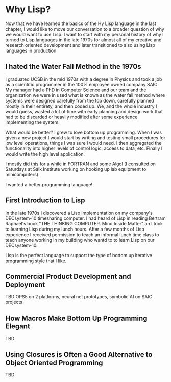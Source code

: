 # Why Lisp?

Now that we have learned the basics of the Hy Lisp language in the last chapter, I would like to move our conversation to a broader question of why we would want to use Lisp. I want to start with my personal history of why I turned to Lisp languages in the late 1970s for almost all of my creative and research oriented development and later transitioned to also using Lisp languages in production.

## I hated the Water Fall Method in the 1970s

I graduated UCSB in the mid 1970s with a degree in Physics and took a job as a scientific programmer in the 100% employee owned company SAIC. My manager had a PhD in Computer Science and our team and the organization we were in used what is known as the water fall method where systems were designed carefully from the top down, carefully planned mostly in their entirety, and then coded up. We, and the whole industry I would guess, wasted a lot of time with early planning and design work that had to be discarded or heavily modified after some experience implementing the system.

What would be better? I grew to love bottom up programming. When I was given a new project I would start by writing and testing small procedures for low level operations, things I was sure I would need. I then aggregated the functionality into higher levels of control logic, access to data, etc. Finally I would write the high level application.

I mostly did this for a while in FORTRAN and some Algol (I consulted on Saturdays at Salk Institute working on hooking up lab equipment to minicomputers).

I wanted a better programming language!

## First Introduction to Lisp

In the late 1970s I discovered a Lisp implementation on my company's DECsystem-10 timesharing computer. I had heard of Lisp in reading Bertram Raphael's book "THE THINKING COMPUTER. Mind Inside Matter" an I took to learning Lisp during my lunch hours. After a few months of Lisp experience I received permission to teach an informal lunch time class to teach anyone working in my building who wantd to to learn Lisp on our DECsystem-10.

Lisp is the perfect language to support the type of bottom up iterative programming style that I like.

## Commercial Product Development and Deployment

TBD OPS5 on 2 platforms, neural net prototypes, symbolic AI on SAIC projects

## How Macros Make Bottom Up Programming Elegant

TBD

## Using Closures is Often a Good Alternative to Object Oriented Programming

TBD

